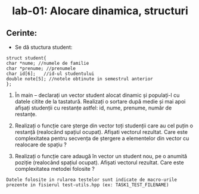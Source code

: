 <h1 align="center">
 lab-01: Alocare dinamica, structuri
</h1>

**Cerinte:**
-

- Se dă stuctura student: 
```
struct student{
char *nume; //numele de familie
char *prenume; //prenumele
char id[6];   //id-ul studentului
double note[5]; //notele obtinute in semestrul anterior
};
```


1. În main – declarați un vector student alocat dinamic și populați-l cu datele citite de la tastatură. Realizați o sortare după medie și mai apoi afișați studenții cu restanțe astfel: id, nume, prenume, număr de restanțe.

2. Realizați o funcție care șterge din vector toți studenții care au cel puțin o restanță (realocând spațiul ocupat).  Afișati vectorul rezultat. Care este complexitatea pentru secvența de ștergere a elementelor din vector cu realocare de spațiu ? 

3. Realizați o funcție care adaugă în vector un student nou, pe o anumită poziție (realocând spațiul ocupat).  Afișati vectorul rezultat. Care este complexitatea metodei folosite ?


``` 
Datele folosite in rularea testelor sunt indicate de macro-urile prezente in fisierul test-utils.hpp (ex: TASK1_TEST_FILENAME)
```
